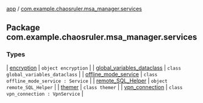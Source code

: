 [app](../index.md) / [com.example.chaosruler.msa_manager.services](.)

## Package com.example.chaosruler.msa_manager.services

### Types

| [encryption](encryption/index.md) | `object encryption` |
| [global_variables_dataclass](global_variables_dataclass/index.md) | `class global_variables_dataclass` |
| [offline_mode_service](offline_mode_service/index.md) | `class offline_mode_service : Service` |
| [remote_SQL_Helper](remote_-s-q-l_-helper/index.md) | `object remote_SQL_Helper` |
| [themer](themer/index.md) | `class themer` |
| [vpn_connection](vpn_connection/index.md) | `class vpn_connection : VpnService` |

